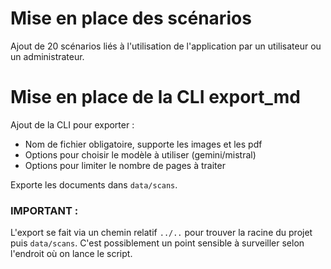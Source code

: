 # Mise en place des scénarios

Ajout de 20 scénarios liés à l'utilisation de l'application par un utilisateur ou un administrateur.

# Mise en place de la CLI export_md

Ajout de la CLI pour exporter :
- Nom de fichier obligatoire, supporte les images et les pdf
- Options pour choisir le modèle à utiliser (gemini/mistral)
- Options pour limiter le nombre de pages à traiter

Exporte les documents dans `data/scans`.

### IMPORTANT :

L'export se fait via un chemin relatif `../..` pour trouver la racine du projet puis `data/scans`. C'est possiblement un point sensible à surveiller selon l'endroit où on lance le script.